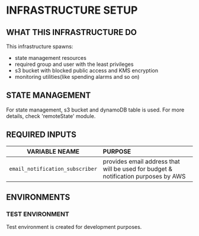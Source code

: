 # INFRASTRUCTURE SETUP

## WHAT THIS INFRASTRUCTURE DO

This infrastructure spawns:
- state management resources
- required group and user with the least privileges
- s3 bucket with blocked public access and KMS encryption
- monitoring utilities(like spending alarms and so on)

## STATE MANAGEMENT

For state management, s3 bucket and dynamoDB table is used. For more details, check 'remoteState'
module.

## REQUIRED INPUTS

|         VARIABLE NEAME          | PURPOSE                                                                            |
|:-------------------------------:|:-----------------------------------------------------------------------------------|
| `email_notification_subscriber` | provides email address that will be used for budget & notification purposes by AWS |

## ENVIRONMENTS

### TEST ENVIRONMENT

Test environment is created for development purposes.